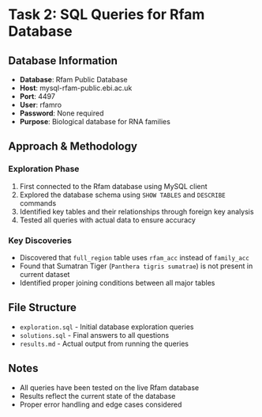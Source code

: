 # Task 2: SQL Queries for Rfam Database

## Database Information
- **Database**: Rfam Public Database
- **Host**: mysql-rfam-public.ebi.ac.uk
- **Port**: 4497
- **User**: rfamro
- **Password**: None required
- **Purpose**: Biological database for RNA families

## Approach & Methodology

### Exploration Phase
1. First connected to the Rfam database using MySQL client
2. Explored the database schema using `SHOW TABLES` and `DESCRIBE` commands
3. Identified key tables and their relationships through foreign key analysis
4. Tested all queries with actual data to ensure accuracy

### Key Discoveries
- Discovered that `full_region` table uses `rfam_acc` instead of `family_acc`
- Found that Sumatran Tiger (`Panthera tigris sumatrae`) is not present in current dataset
- Identified proper joining conditions between all major tables

## File Structure
- `exploration.sql` - Initial database exploration queries
- `solutions.sql` - Final answers to all questions
- `results.md` - Actual output from running the queries

## Notes
- All queries have been tested on the live Rfam database
- Results reflect the current state of the database
- Proper error handling and edge cases considered
